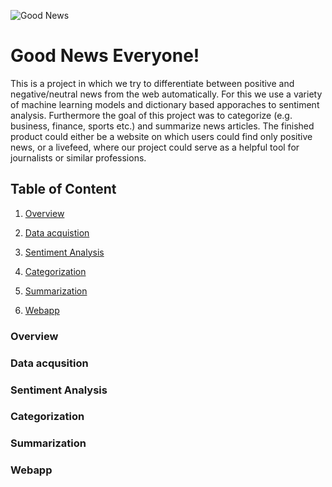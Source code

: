 ![Good News](https://motionandmomentum.files.wordpress.com/2017/10/5181a5b8-6e3d-466f-9cea-8f900375fd42-720-000000640b9c2bac.gif)


# Good News Everyone!

This is a project in which we try to differentiate between positive and negative/neutral news from the web automatically.
For this we use a variety of machine learning models and dictionary based apporaches to sentiment analysis. 
Furthermore the goal of this project was to categorize (e.g. business, finance, sports etc.) and summarize news articles.
The finished product could either be a website on which users could find only positive news, or a livefeed, where our project could serve as a helpful tool for journalists or similar professions.

## Table of Content

1. [Overview](###overview)

2. [Data acquistion](###data-acqusition)

3. [Sentiment Analysis](###sentiment-analysis)

4. [Categorization](###categorization)

5. [Summarization](###summarization)

6. [Webapp](###webapp)

### Overview



### Data acqusition
### Sentiment Analysis
### Categorization
### Summarization
### Webapp
